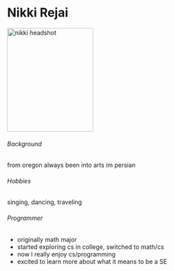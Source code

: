 <!DOCTYPE html>

<html>
<!-- <style>
.purple {background-color: thistle;}
h6 {color: powderblue}
</style> -->
<link href="index.css" rel="stylesheet"></link> 
<body>
	<h1> Nikki Rejai </h1>
	<img src="pictures/DSC08971copy2.jpg" alt="nikki headshot" width="200" height="240">
	<h6> Background </h6>
	<p> from oregon always been into arts im persian </p>
	<h6> Hobbies </h6>
	<p> singing, dancing, traveling </p>
	<h6> Programmer </h6>
	<ul>
		<li>originally math major </li>
  		<li>started exploring cs in college, switched to math/cs</li>
  		<li>now I really enjoy cs/programming </li>
  		<li>excited to learn more about what it means to be a SE</li>
	</ul>
</body>
</html>


